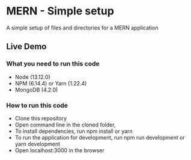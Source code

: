 # MERN - Simple setup
A simple setup of files and directories for a MERN application


## Live Demo
### What you need to run this code
- Node (13.12.0)
- NPM (6.14.4) or Yarn (1.22.4)
- MongoDB (4.2.0)
### How to run this code
- Clone this repository
- Open command line in the cloned folder,
- To install dependencies, run npm install or yarn
- To run the application for development, run npm run development or yarn development
- Open localhost:3000 in the browser
